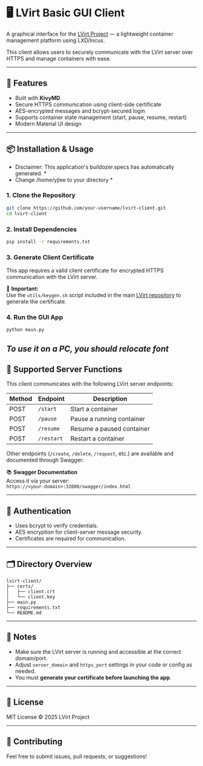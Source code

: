 
# 🖥️ LVirt Basic GUI Client

A graphical interface for the [LVirt Project](https://github.com/your-username/linuxVirtualization) — a lightweight container management platform using LXD/Incus.

This client allows users to securely communicate with the LVirt server over HTTPS and manage containers with ease.

---

## 🚀 Features

- Built with **KivyMD**
- Secure HTTPS communication using client-side certificate
- AES-encrypted messages and bcrypt-secured login
- Supports container state management (start, pause, resume, restart)
- Modern Material UI design

---

## 📦 Installation & Usage

* Disclaimer: This application's buildozer.specs has automatically generated. *
* Change /home/yjlee to your directory *

### 1. Clone the Repository

```bash
git clone https://github.com/your-username/lvirt-client.git
cd lvirt-client
```

### 2. Install Dependencies

```bash
pip install -r requirements.txt
```

### 3. Generate Client Certificate

This app requires a valid client certificate for encrypted HTTPS communication with the LVirt server.

🔐 **Important:**  
Use the `utils/keygen.sh` script included in the main [LVirt repository](https://github.com/your-username/linuxVirtualization) to generate the certificate.


### 4. Run the GUI App

```bash
python main.py
```
*To use it on a PC, you should relocate font*
---

## 🔧 Supported Server Functions

This client communicates with the following LVirt server endpoints:

| Method | Endpoint     | Description               |
|--------|--------------|---------------------------|
| POST   | `/start`     | Start a container         |
| POST   | `/pause`     | Pause a running container |
| POST   | `/resume`    | Resume a paused container |
| POST   | `/restart`   | Restart a container       |

Other endpoints (`/create`, `/delete`, `/request`, etc.) are available and documented through Swagger:

📚 **Swagger Documentation**  
Access it via your server:  
`https://<your-domain>:32000/swagger/index.html`

---

## 🔐 Authentication

- Uses bcrypt to verify credentials.
- AES encryption for client-server message security.
- Certificates are required for communication.

---

## 🗂 Directory Overview

```text
lvirt-client/
├── certs/
│   ├── client.crt
│   └── client.key
├── main.py
├── requirements.txt
└── README.md
```

---

## 📝 Notes

- Make sure the LVirt server is running and accessible at the correct domain/port.
- Adjust `server_domain` and `https_port` settings in your code or config as needed.
- You must **generate your certificate before launching the app**.

---

## 📄 License

MIT License © 2025 LVirt Project

---

## 🙌 Contributing

Feel free to submit issues, pull requests, or suggestions!

